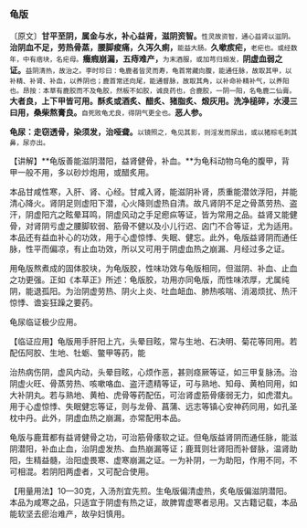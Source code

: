 ### 龟版

〔原文〕**甘平至阴，属金与水，补心益肾，滋阴资智。**<small>性灵故资智，通心益肾以滋阴。</small>**治阴血不足，劳热骨蒸，腰脚痠痛，久泻久痢，**<small>能益大肠。</small>**久嗽痎疟，**<small>老疟也。或经数年，中有痞块，名疟母。</small>**癥瘕崩漏，五痔难产，**<small>为末酒服，或加芎归煅发，</small>**阴虚血弱之证。**<small>益阴清热，故治之。李时珍曰：龟鹿者皆灵而寿，龟首常藏向腹，能通任脉，故取其甲，以补精、补肾、补血，以养阴也；鹿首常还向尾，能通督脉，故取其角，以补命补精补气，以养阳也。昂按：本草有鹿胶而不及龟胶，然板不如胶，诚良药也，合鹿胶，一阴一阳，名龟鹿二仙膏。</small>**大者良，上下甲皆可用。酥炙或酒炙、醋炙、猪脂炙、煅灰用。洗净槌碎，水浸三曰用，桑柴熬膏良。**<small>自死败龟尤良，得阴气更全也。</small>**恶人参。**

**龟尿：走窃透骨，染须发，治哑聋。**<small>以镜照之，龟见其影，则淫发而尿出，或以猪棕毛刺其鼻，尿亦出。</small>

【讲解】**龟版善能滋阴潜阳，益肾健骨，补血。**为龟科动物乌龟的腹甲，背甲一般不用，多以砂炒炮用，或醋炙用。

本品甘咸性寒，入肝、肾、心经。甘咸入肾，能滋阴补肾，质重能潜敛浮阳，并能清心降火。肾阴足则虚阳下潜，心火降则虚热自清。故凡肾阴不足之骨蒸劳热、盗汗，阴虚阳亢之眩晕耳鸣，阴虚风动之手足瘛疭等证，皆为常用之品。益肾又能健骨，对肾阴亏虚之腰脚软弱、筋骨不健以及小儿行迟、囟门不合等证，尤为适用。本品还有益血补心的功效，用于心虚惊悸、失眠、健忘。此外，龟版益肾阴而通任脉，性平而偏凉，有止血功效，所以又可用于阴虚血热之崩漏、月经过多之证。

用龟版熬煮成的固体胶块，为龟版胶，性味功效与龟版相同，但滋阴、补血、止血之功更强。正如《本草正》所述：龟版胶，功用亦同龟版，而性味浓厚，尤属纯阴，能退孤阳。为治阴虚劳热、阴火上炎、吐血衄血、肺热咳喘、消渴烦扰、热汗惊悸、谵妄狂躁之要药。

龟尿临证极少应用。

【临证应用】龟版用手肝阳上亢，头晕目眩，常与生地、石决明、菊花等同用。若配伍阿胶、生地、牡蛎、鳖甲等药，能

治热病伤阴，虚风内动，头晕目眩，心烦作恶，甚则痉厥等证，如三甲复脉汤。治阴虚火旺、骨蒸劳热、咳嗽咯血、盗汗遗精等证，可与熟地、知母、黄柏同用，如大补阴丸。若与熟地、黄柏、虎骨等药配伍，可治肾虚筋骨痿弱无力，如虎潜丸。用于心虚惊悸、失眠健忘等证，则与龙骨、菖蒲、远志等镇心安神药同用，如孔圣枕中丹。此外，阴虚血热之崩漏，亦常配用本品。

龟版与鹿茸都有益肾健骨之功，可治筋骨痿软之证。但龟版益肾阴而通任脉，能滋阴潜阳，补血止血，治阴虚发热、血热崩漏等证；鹿茸则壮肾阳而补督脉，温肾助阳，生精益髓，治阳虚畏寒、虚寒崩漏之证。一为补阴，一为助阳，作用不同，不可相混。若阴阳两虚者，又可配合使用。

【用量用法】10—30克，入汤剂宜先煎。生龟版偏清虚热，炙龟版偏滋阴潜阳。本品为咸寒之品，只适宜于阴虚有热之证，故脾胃虚寒者忌用。又古籍记载，本品能软坚去瘀治难产，故孕妇慎用。
